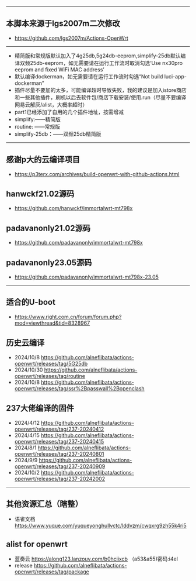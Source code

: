 - -------
## 本脚本来源于lgs2007m二次修改
- https://github.com/lgs2007m/Actions-OpenWrt
- -------
- 精简版和常规版默认加入了4g25db,5g24db-eeprom,simplify-25db默认编译双频25db-eeprom，如无需要请在运行工作流时取消勾选‘Use nx30pro eeprom and fixed WiFi MAC address’
- 默认编译dockerman，如无需要请在运行工作流时勾选“Not build luci-app-dockerman”
- 插件尽量不要加的太多，可能编译超时导致失败，我的建议是加入istore商店和一些其他插件，刷机以后去软件包/商店下载安装/使用.run（尽量不要编译网易云解灰/alist，大概率超时）
- part1已经添加了自用的几个插件地址，按需增减
- simplify:——精简版
- routine: ——常规版
- simplify-25db：——双频25db精简版
- -------
## 感谢p大的云编译项目
- https://p3terx.com/archives/build-openwrt-with-github-actions.html
## hanwckf21.02源码
- https://github.com/hanwckf/immortalwrt-mt798x
## padavanonly21.02源码
- https://github.com/padavanonly/immortalwrt-mt798x
## padavanonly23.05源码
- https://github.com/padavanonly/immortalwrt-mt798x-23.05
- -------
## 适合的U-boot
- https://www.right.com.cn/forum/forum.php?mod=viewthread&tid=8328967
## 历史云编译
- 2024/10/8
https://github.com/alneflibata/actions-openwrt/releases/tag/5G25db
- 2024/10/30
https://github.com/alneflibata/actions-openwrt/releases/tag/routine
- 2024/10/8
https://github.com/alneflibata/actions-openwrt/releases/tag/ssr%2Bpasswall%2Bopenclash
## 237大佬编译的固件
- 2024/4/12
https://github.com/alneflibata/actions-openwrt/releases/tag/237-20240412
- 2024/4/15
https://github.com/alneflibata/actions-openwrt/releases/tag/237-20240415
- 2024/8/1
https://github.com/alneflibata/actions-openwrt/releases/tag/237-20240801
- 2024/9/9
https://github.com/alneflibata/actions-openwrt/releases/tag/237-20240909
- 2024/10/2
https://github.com/alneflibata/actions-openwrt/releases/tag/237-20242002
- -------
## 其他资源汇总（瞎整）
- 语雀文档
https://www.yuque.com/yuqueyonghullvctc/lddvzm/cwqxrg9zh55k4ri5
## alist for openwrt
- 蓝奏云
https://along123.lanzouv.com/b0hciixcb
（a53&a55)密码:i4el
- release
https://github.com/alneflibata/actions-openwrt/releases/tag/package
